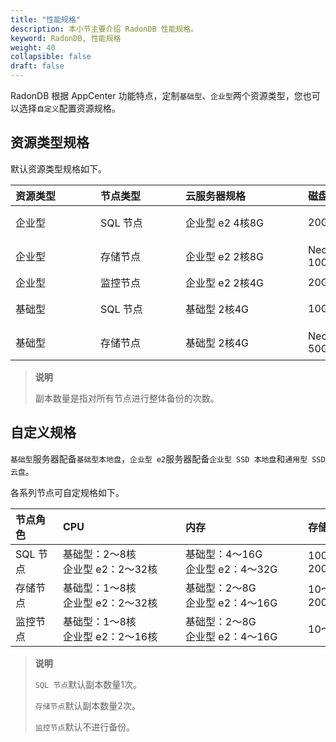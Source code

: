 ```yaml
---
title: "性能规格"
description: 本小节主要介绍 RadonDB 性能规格。 
keyword: RadonDB, 性能规格
weight: 40
collapsible: false
draft: false
---
```



RadonDB 根据 AppCenter 功能特点，定制`基础型`、`企业型`两个资源类型，您也可以选择`自定义`配置资源规格。

## 资源类型规格

默认资源类型规格如下。

|<span style="display:inline-block;width:120px">资源类型</span> |<span style="display:inline-block;width:120px">节点类型</span>|<span style="display:inline-block;width:180px">云服务器规格</span>|<span style="display:inline-block;width:100px">磁盘规格</span>|<span style="display:inline-block;width:140px">数量</span>|
|:----|:----|:----|:---- | :---- | 
|   企业型     | SQL 节点   | 企业型 e2  4核8G |   20GB | 节点 1个<br>副本 1次 | 
|   企业型     | 存储节点   | 企业型 e2  2核8G |   NeonSAN 100GB |  节点 2个<br>副本 2次 | 
|   企业型     |  监控节点  | 企业型 e2  2核4G |   20GB |  节点 1个 | 
|   基础型     |  SQL 节点  |  基础型  2核4G  |   10GB  | 节点 1个<br>副本 1次 | 
|   基础型     | 存储节点  |  基础型  2核4G   |   NeonSAN 50GB  | 节点 2个<br>副本 2次| 

> **说明**
> 
> 副本数量是指对所有节点进行整体备份的次数。

## 自定义规格

`基础型`服务器配备`基础型本地盘`，`企业型 e2`服务器配备`企业型 SSD 本地盘`和`通用型 SSD 云盘`。

各系列节点可自定规格如下。

|<span style="display:inline-block;width:60px">节点角色</span>|<span style="display:inline-block;width:180px">CPU </span>|<span style="display:inline-block;width:180px">内存</span> |<span style="display:inline-block;width:100px">存储空间</span> |<span style="display:inline-block;width:80px">最大节点数</span> |
|:----|:----|:----|:----|:----|
|SQL 节点	|基础型：2～8核 <br> 企业型 e2：2～32核  |   基础型：4～16G <br> 企业型 e2：4～32G   | 100～200GB |	4个|
|存储节点  | 基础型：1～8核 <br> 企业型 e2：2～32核  |   基础型：2～8G <br> 企业型 e2：4～16G   | 10～2000GB |	60个  |
|监控节点	|基础型：1～8核 <br> 企业型 e2：2～16核  |   基础型：2～8G <br> 企业型 e2：4～16G   | 10～50GB | 1个  |

> **说明**
> 
> `SQL 节点`默认副本数量1次。
> 
> `存储节点`默认副本数量2次。
> 
> `监控节点`默认不进行备份。
